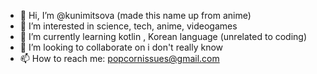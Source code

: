 - 👋 Hi, I’m @kunimitsova (made this name up from anime)
- 👀 I’m interested in science, tech, anime, videogames 
- 🌱 I’m currently learning kotlin , Korean language (unrelated to coding)
- 💞️ I’m looking to collaborate on i don't really know
- 📫 How to reach me: popcornissues@gmail.com

<!---
kunimitsova/kunimitsova is a ✨ special ✨ repository because its `README.md` (this file) appears on your GitHub profile.
You can click the Preview link to take a look at your changes.
--->
